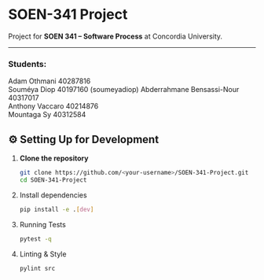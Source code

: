# SOEN-341 Project

Project for **SOEN 341 – Software Process** at Concordia University.

---
### Students:
   Adam Othmani 40287816  
   Souméya Diop 40197160  (soumeyadiop)
   Abderrahmane Bensassi-Nour 40317017  
   Anthony Vaccaro 40214876  
   Mountaga Sy 40312584

## ⚙️ Setting Up for Development

1. **Clone the repository**
   ```bash
   git clone https://github.com/<your-username>/SOEN-341-Project.git
   cd SOEN-341-Project

2. Install dependencies
   ```bash
   pip install -e .[dev]

3. Running Tests
   ```bash
   pytest -q

4. Linting & Style
   ```bash
   pylint src

